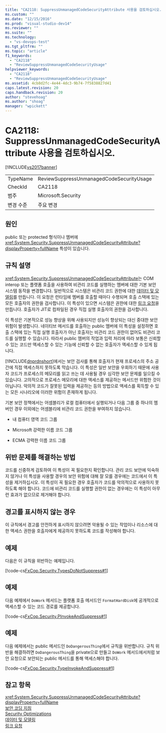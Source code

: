 ```yaml
---
title: "CA2118: SuppressUnmanagedCodeSecurityAttribute 사용을 검토하십시오. | Microsoft Docs"
ms.custom: ""
ms.date: "12/15/2016"
ms.prod: "visual-studio-dev14"
ms.reviewer: ""
ms.suite: ""
ms.technology: 
  - "vs-devops-test"
ms.tgt_pltfrm: ""
ms.topic: "article"
f1_keywords: 
  - "CA2118"
  - "ReviewSuppressUnmanagedCodeSecurityUsage"
helpviewer_keywords: 
  - "CA2118"
  - "ReviewSuppressUnmanagedCodeSecurityUsage"
ms.assetid: 4cb8d2fc-4e44-4dc3-9b74-7f5838827d41
caps.latest.revision: 20
caps.handback.revision: 20
author: "stevehoag"
ms.author: "shoag"
manager: "wpickett"
---
```

# CA2118: SuppressUnmanagedCodeSecurityAttribute 사용을 검토하십시오.
[!INCLUDE[vs2017banner](../code-quality/includes/vs2017banner.md)]

|||  
|-|-|  
|TypeName|ReviewSuppressUnmanagedCodeSecurityUsage|  
|CheckId|CA2118|  
|범주|Microsoft.Security|  
|변경 수준|주요 변경|  
  
## 원인  
 public 또는 protected 형식이나 멤버에 <xref:System.Security.SuppressUnmanagedCodeSecurityAttribute?displayProperty=fullName> 특성이 있습니다.  
  
## 규칙 설명  
 <xref:System.Security.SuppressUnmanagedCodeSecurityAttribute>는 COM interop 또는 플랫폼 호출을 사용하여 비관리 코드를 실행하는 멤버에 대한 기본 보안 시스템 동작을 변경합니다.  일반적으로 시스템은 비관리 코드 권한에 대한 [데이터 및 모델링](../Topic/Data%20and%20Modeling%20in%20the%20.NET%20Framework.md)를 만듭니다.  이 요청은 런타임에 멤버를 호출할 때마다 수행되며 호출 스택에 있는 모든 호출자의 권한을 검사합니다.  이 특성이 있으면 시스템은 권한에 대한 [링크 요청](../Topic/Link%20Demands.md)을 만듭니다. 호출자가 JIT로 컴파일된 경우 직접 실행 호출자의 권한을 검사합니다.  
  
 이 특성은 기본적으로 성능 향상을 위해 사용되지만 성능이 향상되는 대신 중대한 보안 위험이 발생합니다.  네이티브 메서드를 호출하는 public 멤버에 이 특성을 설정하면 호출 스택에 있는 직접 실행 호출자가 아닌 호출자는 비관리 코드 권한이 없어도 비관리 코드를 실행할 수 있습니다.  따라서 public 멤버의 작업과 입력 처리에 따라 보통은 신뢰할 수 있는 코드만 액세스할 수 있는 기능에 신뢰할 수 없는 호출자가 액세스할 수 있게 됩니다.  
  
 [!INCLUDE[dnprdnshort](../code-quality/includes/dnprdnshort_md.md)]에서는 보안 검사를 통해 호출자가 현재 프로세스의 주소 공간에 직접 액세스하지 못하도록 막습니다.  이 특성은 일반 보안을 우회하기 때문에 사용자 코드가 프로세스의 메모리를 읽고 쓰는 데 사용될 경우 심각한 보안 문제를 일으킬 수 있습니다.  고의적으로 프로세스 메모리에 대한 액세스를 제공하는 메서드만 위험한 것이 아닙니다. 악의적 코드가 잘못된 입력을 제공하는 등의 방법으로 액세스를 획득할 수 있는 모든 시나리오에 이러한 위험이 존재하게 됩니다.  
  
 기본 보안 정책에서는 어셈블리가 로컬 컴퓨터에서 실행되거나 다음 그룹 중 하나의 멤버인 경우 이외에는 어셈블리에 비관리 코드 권한을 부여하지 않습니다.  
  
-   내 컴퓨터 영역 코드 그룹  
  
-   Microsoft 강력한 이름 코드 그룹  
  
-   ECMA 강력한 이름 코드 그룹  
  
## 위반 문제를 해결하는 방법  
 코드를 신중하게 검토하여 이 특성이 꼭 필요한지 확인합니다.  관리 코드 보안에 익숙하지 않거나 이 특성을 사용할 경우의 보안 위험에 대해 잘 모를 경우에는 코드에서 이 특성을 제거하십시오.  이 특성이 꼭 필요한 경우 호출자가 코드를 악의적으로 사용하지 못하도록 해야 합니다.  코드에 비관리 코드를 실행할 권한이 없는 경우에는 이 특성이 아무런 효과가 없으므로 제거해야 합니다.  
  
## 경고를 표시하지 않는 경우  
 이 규칙에서 경고를 안전하게 표시하지 않으려면 악용될 수 있는 작업이나 리소스에 대한 액세스 권한을 호출자에게 제공하지 못하도록 코드를 작성해야 합니다.  
  
## 예제  
 다음은 이 규칙을 위반하는 예제입니다.  
  
 [!code-cs[FxCop.Security.TypesDoNotSuppress#1](../code-quality/codesnippet/CSharp/ca2118-review-suppressunmanagedcodesecurityattribute-usage_1.cs)]  
  
## 예제  
 다음 예제에서 `DoWork` 메서드는 플랫폼 호출 메서드인 `FormatHardDisk`에 공개적으로 액세스할 수 있는 코드 경로를 제공합니다.  
  
 [!code-cs[FxCop.Security.PInvokeAndSuppress#1](../code-quality/codesnippet/CSharp/ca2118-review-suppressunmanagedcodesecurityattribute-usage_2.cs)]  
  
## 예제  
 다음 예제에서는 public 메서드인 `DoDangerousThing`에서 규칙을 위반합니다.  규칙 위반을 해결하려면 `DoDangerousThing`을 private으로 만들고 `DoWork` 메서드에서처럼 보안 요청으로 보안되는 public 메서드를 통해 액세스해야 합니다.  
  
 [!code-cs[FxCop.Security.TypeInvokeAndSuppress#1](../code-quality/codesnippet/CSharp/ca2118-review-suppressunmanagedcodesecurityattribute-usage_3.cs)]  
  
## 참고 항목  
 <xref:System.Security.SuppressUnmanagedCodeSecurityAttribute?displayProperty=fullName>   
 [보안 코딩 지침](../Topic/Secure%20Coding%20Guidelines.md)   
 [Security Optimizations](http://msdn.microsoft.com/ko-kr/cf255069-d85d-4de3-914a-e4625215a7c0)   
 [데이터 및 모델링](../Topic/Data%20and%20Modeling%20in%20the%20.NET%20Framework.md)   
 [링크 요청](../Topic/Link%20Demands.md)